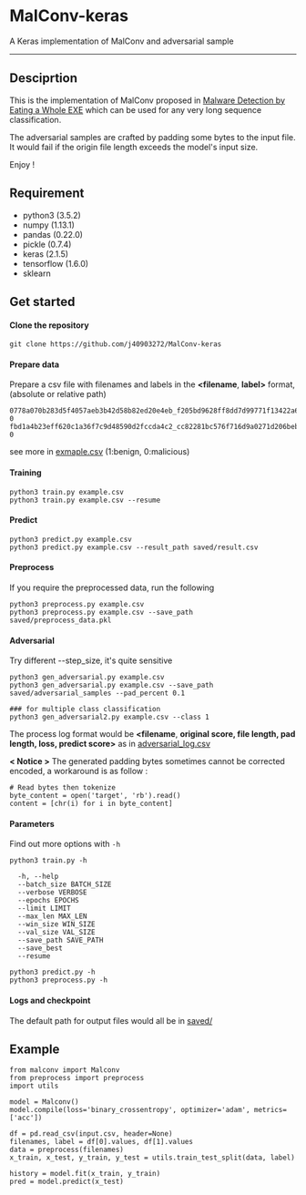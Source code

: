 # MalConv-keras
A Keras implementation of MalConv and adversarial sample

---
## Desciprtion

This is the implementation of MalConv proposed in [Malware Detection by Eating a Whole EXE](https://arxiv.org/abs/1710.09435) which can be used for any very long sequence classification.

The adversarial samples are crafted by padding some bytes to the input file. It would fail if the origin file length exceeds the model's input size.

Enjoy !

## Requirement
- python3 (3.5.2)
- numpy (1.13.1)
- pandas (0.22.0)
- pickle (0.7.4)
- keras (2.1.5)
- tensorflow (1.6.0)
- sklearn

## Get started
#### Clone the repository
```
git clone https://github.com/j40903272/MalConv-keras
```
#### Prepare data
Prepare a csv file with filenames and labels in the  **<filename**, **label>**  format, (absolute or relative path)
```
0778a070b283d5f4057aeb3b42d58b82ed20e4eb_f205bd9628ff8dd7d99771f13422a665a70bb916, 0
fbd1a4b23eff620c1a36f7c9d48590d2fccda4c2_cc82281bc576f716d9a0271d206beb81ad078b53, 0
```
see more in [exmaple.csv](https://github.com/j40903272/MalConv-keras/blob/master/example.csv) (1:benign, 0:malicious)
#### Training
```
python3 train.py example.csv
python3 train.py example.csv --resume
```
#### Predict
```
python3 predict.py example.csv
python3 predict.py example.csv --result_path saved/result.csv
```

#### Preprocess
If you require the preprocessed data, run the following
```
python3 preprocess.py example.csv
python3 preprocess.py example.csv --save_path saved/preprocess_data.pkl
```
#### Adversarial
Try different --step_size, it's quite sensitive
```
python3 gen_adversarial.py example.csv
python3 gen_adversarial.py example.csv --save_path saved/adversarial_samples --pad_percent 0.1

### for multiple class classification
python3 gen_adversarial2.py example.csv --class 1
```
The process log format would be **<filename**, **original score, file length, pad length, loss, predict score>**
as in [adversarial_log.csv](https://github.com/j40903272/MalConv-keras/blob/master/saved/adversarial_log.csv)

**< Notice >**
The generated padding bytes sometimes cannot be corrected encoded, a workaround is as follow :
```
# Read bytes then tokenize
byte_content = open('target', 'rb').read()
content = [chr(i) for i in byte_content]
```

#### Parameters
Find out more options with `-h`
```
python3 train.py -h

  -h, --help
  --batch_size BATCH_SIZE
  --verbose VERBOSE
  --epochs EPOCHS
  --limit LIMIT
  --max_len MAX_LEN
  --win_size WIN_SIZE
  --val_size VAL_SIZE
  --save_path SAVE_PATH
  --save_best
  --resume
  
python3 predict.py -h
python3 preprocess.py -h
```
#### Logs and checkpoint
The default path for output files would all be in [saved/](https://github.com/j40903272/MalConv-keras/tree/master/saved)

## Example
```
from malconv import Malconv
from preprocess import preprocess
import utils

model = Malconv()
model.compile(loss='binary_crossentropy', optimizer='adam', metrics=['acc'])

df = pd.read_csv(input.csv, header=None)
filenames, label = df[0].values, df[1].values
data = preprocess(filenames)
x_train, x_test, y_train, y_test = utils.train_test_split(data, label)

history = model.fit(x_train, y_train)
pred = model.predict(x_test)
```
